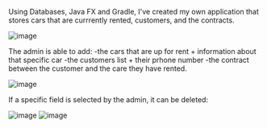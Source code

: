Using Databases, Java FX and Gradle, I've created my own application that stores cars that are currrently rented, customers, and the contracts.

![image](https://github.com/Morar-Cristina/CarRentingApplication/assets/100164128/356bfd2a-9a95-4671-998d-c436da842305)

The admin is able to add:
  -the cars that are up for rent + information about that specific car
  -the customers list + their prhone number
  -the contract between the customer and the care they have rented. 

![image](https://github.com/Morar-Cristina/CarRentingApplication/assets/100164128/5a00147b-b99e-4569-b6d1-e9b9aa8d8639)

If a specific field is selected by the admin, it can be deleted:

![image](https://github.com/Morar-Cristina/CarRentingApplication/assets/100164128/77d2857d-a002-41c8-9079-6023ce1c3e66)
![image](https://github.com/Morar-Cristina/CarRentingApplication/assets/100164128/df3b897f-69e5-41e8-814b-bdee45aaf4b1)

 

